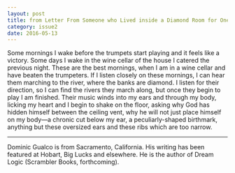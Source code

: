 ```yaml
---
layout: post
title: from Letter From Someone who Lived inside a Diamond Room for One Million Years by Dominic Gualco
category: issue2
date: 2016-05-13
---
```


Some mornings I wake before the trumpets start playing and it feels like a victory. Some days I wake in the wine cellar of the house I catered the previous night. These are the best mornings, when I am in a wine cellar and have beaten the trumpeters. If I listen closely on these mornings, I can hear them marching to the river, where the banks are diamond. I listen for their direction, so I can find the rivers they march along, but once they begin to play I am finished. Their music winds into my ears and through my body, licking my heart and I begin to shake on the floor, asking why God has hidden himself between the ceiling vent, why he will not just place himself on my body—a chronic cut below my ear, a peculiarly-shaped birthmark, anything but these oversized ears and these ribs which are too narrow. 

___

Dominic Gualco is from Sacramento, California. His writing has been featured at Hobart, Big Lucks and elsewhere. He is the author of Dream Logic (Scrambler Books, forthcoming).